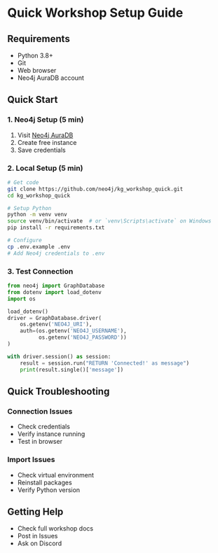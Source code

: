 # Quick Workshop Setup Guide

## Requirements
- Python 3.8+
- Git
- Web browser
- Neo4j AuraDB account

## Quick Start

### 1. Neo4j Setup (5 min)
1. Visit [Neo4j AuraDB](https://neo4j.com/cloud/aura-free/)
2. Create free instance
3. Save credentials

### 2. Local Setup (5 min)
```bash
# Get code
git clone https://github.com/neo4j/kg_workshop_quick.git
cd kg_workshop_quick

# Setup Python
python -m venv venv
source venv/bin/activate  # or `venv\Scripts\activate` on Windows
pip install -r requirements.txt

# Configure
cp .env.example .env
# Add Neo4j credentials to .env
```

### 3. Test Connection
```python
from neo4j import GraphDatabase
from dotenv import load_dotenv
import os

load_dotenv()
driver = GraphDatabase.driver(
    os.getenv('NEO4J_URI'),
    auth=(os.getenv('NEO4J_USERNAME'), 
          os.getenv('NEO4J_PASSWORD'))
)

with driver.session() as session:
    result = session.run("RETURN 'Connected!' as message")
    print(result.single()['message'])
```

## Quick Troubleshooting

### Connection Issues
- Check credentials
- Verify instance running
- Test in browser

### Import Issues
- Check virtual environment
- Reinstall packages
- Verify Python version

## Getting Help
- Check full workshop docs
- Post in Issues
- Ask on Discord
